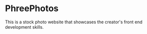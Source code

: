 # PhreePhotos
This is a stock photo website that showcases the creator's front end development skills.
